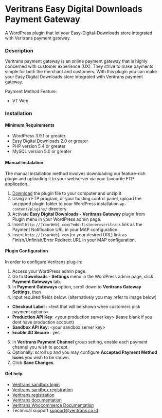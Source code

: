 Veritrans Easy Digital Downloads Payment Gateway
=====================================

A WordPress plugin that let your Easy-Digital-Downloads store integrated with Veritrans payment gateway.

### Description

Veritrans payment gateway is an online payment gateway that is highly concerned with customer experience (UX). They strive to make payments simple for both the merchant and customers. With this plugin you can make your Easy Digital Downloads store integrated with Veritrans payment gateway.

Payment Method Feature:

- VT Web

### Installation

#### Minimum Requirements

* WordPress 3.9.1 or greater
* Easy Digital Downloads 2.0 or greater
* PHP version 5.4 or greater
* MySQL version 5.0 or greater

#### Manual Instalation

The manual installation method involves downloading our feature-rich plugin and uploading it to your webserver via your favourite FTP application..

1. [Download](https://github.com/rizdaprasetya/vtweb-edd/archive/master.zip) the plugin file to your computer and unzip it
2. Using an FTP program, or your hosting control panel, upload the unzipped plugin folder to your WordPress installation `wp-content/plugins/` directory.
3. Activate **Easy Digital Downloads - Veritrans Gateway** plugin from Plugin menu in your WordPress admin page.
4. Insert `http://[YourWeb].com/?edd-listener=veritrans` link as the Payment Notification URL in your MAP configuration.
5. Insert `http://[YourWeb].com` (or your desired URL) link as Finish/Unfinish/Error Redirect URL in your MAP configuration.

#### Plugin Configuration
In order to configure Veritrans plug-in:

1. Access your WordPress admin page.
2. Go to **Downloads - Settings** menu in the WordPress admin page, click **Payment Gateways** tab.
3. In **Payment Gateways** option, scroll down to **Veritrans Gateway Settings**, then
4. Input required fields below. (alternatively you may refer to image below) 
  * **Checkout Label** : \<text that will be shown when customers pick payment options\>
  * **Production API Key**: \<your production server key\> (leave blank if you dont have production account)
  * **Sandbox API Key**: \<your sandbox server key\>
  * **Enable 3D Secure** : yes
5. In **Veritrans Payment Channel** group setting, enable each payment channel you wish to accept.
6. Optionally: scroll up and you may configure **Accepted Payment Method Icons** you wish to be shown.
7. Click **Save Changes**.

#### Get help

* [Veritrans sandbox login](https://my.sandbox.veritrans.co.id/)
* [Veritrans sandbox registration](https://my.sandbox.veritrans.co.id/register)
* [Veritrans registration](https://my.veritrans.co.id/register)
* [Veritrans documentation](http://docs.veritrans.co.id)
* [Veritrans Woocommerce Documentation](http://docs.veritrans.co.id/vtweb/integration_woocommerce.html)
* Technical support [support@veritrans.co.id](mailto:support@veritrans.co.id)
